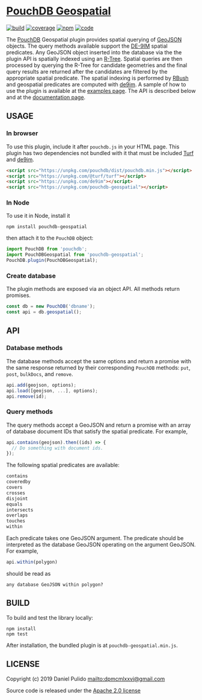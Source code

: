 # [PouchDB Geospatial][pouchdb-geospatial-github]

[![build](https://travis-ci.org/dpmcmlxxvi/pouchdb-geospatial.svg?branch=master)](https://travis-ci.org/dpmcmlxxvi/pouchdb-geospatial)
[![coverage](https://img.shields.io/coveralls/dpmcmlxxvi/pouchdb-geospatial.svg)](https://coveralls.io/r/dpmcmlxxvi/pouchdb-geospatial?branch=master)
[![npm](https://badge.fury.io/js/pouchdb-geospatial.svg)](https://badge.fury.io/js/pouchdb-geospatial)
[![code](https://api.codacy.com/project/badge/Grade/ee6c4c853e3d4eae9d1cdaab497acdf1)](https://www.codacy.com/app/dpmcmlxxvi/pouchdb-geospatial?utm_source=github.com&amp;utm_medium=referral&amp;utm_content=dpmcmlxxvi/pouchdb-geospatial&amp;utm_campaign=Badge_Grade)

The [PouchDB][pouchdb-site] Geospatial plugin provides spatial querying of
[GeoJSON][geojson-site] objects. The query methods available support the
[DE-9IM][de9im-wiki] spatial predicates. Any GeoJSON object inserted into the
database via the the plugin API is spatially indexed using an
[R-Tree][rtree-wiki]. Spatial queries are then processed by querying the R-Tree
for candidate geometries and the final query results are returned after the
candidates are filtered by the appropriate spatial predicate. The spatial
indexing is performed by [RBush][rbush-github] and geospatial predicates
are computed with [de9im][de9im-github]. A sample of how to use the plugin is
available at the [examples page][pouchdb-geospatial-examples]. The API is
described below and at the [documentation page][pouchdb-geospatial-api].

## USAGE

### In browser

To use this plugin, include it after `pouchdb.js` in your HTML page. This plugin
has two dependencies not bundled with it that must be included
[Turf][turf-github] and [de9im][de9im-github].

```html
<script src="https://unpkg.com/pouchdb/dist/pouchdb.min.js"></script>
<script src="https://unpkg.com/@turf/turf"></script>
<script src="https://unpkg.com/de9im"></script>
<script src="https://unpkg.com/pouchdb-geospatial"></script>
```

### In Node

To use it in Node, install it

```shell
npm install pouchdb-geospatial
```

then attach it to the `PouchDB` object:
 
```javascript
import PouchDB from 'pouchdb';
import PouchDBGeospatial from 'pouchdb-geospatial';
PouchDB.plugin(PouchDBGeospatial);
```

### Create database

The plugin methods are exposed via an object API. All methods return promises.

```javascript
const db = new PouchDB('dbname');
const api = db.geospatial();
```

## API

### Database methods

The database methods accept the same options and return a promise with the same
response returned by their corresponding `PouchDB` methods: `put`, `post`,
`bulkDocs`, and `remove`.

```javascript
api.add(geojson, options);
api.load([geojson, ...], options);
api.remove(id);
```

### Query methods

The query methods accept a GeoJSON and return a promise with an array of
database document IDs that satisfy the spatial predicate. For example,

```javascript
api.contains(geojson).then((ids) => {
  // Do something with document ids.
});
```

The following spatial predicates are available:

```javascript
contains
coveredby
covers
crosses
disjoint
equals
intersects
overlaps
touches
within
```

Each predicate takes one GeoJSON argument. The predicate should be interpreted
as the database GeoJSON operating on the argument GeoJSON. For example,

```javascript
api.within(polygon)
```

should be read as

```shell
any database GeoJSON within polygon?
```

## BUILD

To build and test the library locally:

```shell
npm install
npm test
```

After installation, the bundled plugin is at `pouchdb-geospatial.min.js`.

## LICENSE

Copyright (c) 2019 Daniel Pulido <mailto:dpmcmlxxvi@gmail.com>

Source code is released under the [Apache 2.0 license](http://www.apache.org/licenses/LICENSE-2.0)

[de9im-github]: https://github.com/dpmcmlxxvi/de9im
[de9im-wiki]: https://en.wikipedia.org/wiki/DE-9IM
[geojson-site]: http://geojson.org
[pouchdb-site]: https://pouchdb.com
[pouchdb-geospatial-api]: http://dpmcmlxxvi.github.io/pouchdb-geospatial/api
[pouchdb-geospatial-examples]: http://dpmcmlxxvi.github.io/pouchdb-geospatial/examples
[pouchdb-geospatial-github]: https://github.com/dpmcmlxxvi/pouchdb-geospatial
[rbush-github]: https://github.com/mourner/rbush
[rtree-wiki]: https://en.wikipedia.org/wiki/R-tree
[turf-github]: https://github.com/Turfjs/turf
